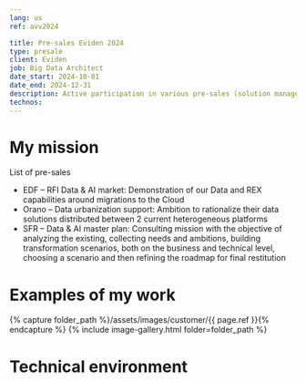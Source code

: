 ```yaml
---
lang: us
ref: avv2024

title: Pre-sales Eviden 2024
type: presale
client: Eviden
job: Big Data Architect
date_start: 2024-10-01
date_end: 2024-12-31
description: Active participation in various pre-sales (solution manager)
technos:
---
```

# My mission

List of pre-sales
- EDF – RFI Data & AI market: Demonstration of our Data and REX capabilities around migrations to the Cloud
- Orano – Data urbanization support: Ambition to rationalize their data solutions distributed between 2 current heterogeneous platforms
- SFR – Data & AI master plan: Consulting mission with the objective of analyzing the existing, collecting needs and ambitions, building transformation scenarios, both on the business and technical level, choosing a scenario and then refining the roadmap for final restitution

# Examples of my work
{% capture folder_path %}/assets/images/customer/{{ page.ref }}{% endcapture %}
{% include image-gallery.html folder=folder_path %}

# Technical environment